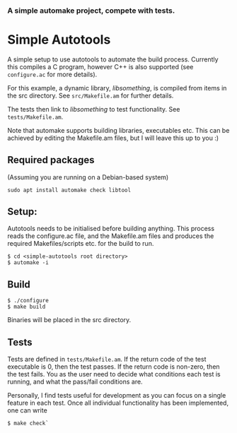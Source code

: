 ### A simple automake project, compete with tests.

# Simple Autotools

A simple setup to use autotools to automate the build process. Currently this compiles a C program, however C++ is also supported (see `configure.ac` for more details).

For this example, a dynamic library, *libsomething*, is compiled from items in the src directory. See `src/Makefile.am` for further details.

The tests then link to *libsomething* to test functionality. See `tests/Makefile.am`.

Note that automake supports building libraries, executables etc. This can be achieved by editing the Makefile.am files, but I will leave this up to you :)

## Required packages
(Assuming you are running on a Debian-based system)

`sudo apt install automake check libtool`

## Setup:
Autotools needs to be initialised before building anything. This process reads the configure.ac file, and the Makefile.am files and produces the required Makefiles/scripts etc. for the build to run.

    $ cd <simple-autotools root directory>
    $ automake -i

## Build

    $ ./configure 
    $ make build
    
Binaries will be placed in the src directory.

## Tests
Tests are defined in `tests/Makefile.am`. If the return code of the test executable is 0, then the test passes. If the return code is non-zero, then the test fails.
You as the user need to decide what conditions each test is running, and what the pass/fail conditions are.

Personally, I find tests useful for development as you can focus on a single feature in each test. Once all individual functionality has been implemented, one can write

    $ make check`
